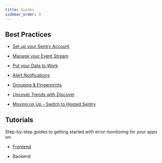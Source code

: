 ```yaml
---
title: Guides
sidebar_order: 0
---
```



## Best Practices

* [Set up your Sentry Account](/guides/getting-started/)

* [Manage your Event Stream](/accounts/quotas/manage-event-stream-guide/)

* [Put your Data to Work](/guides/enrich-data/)

* [Alert Notifications](/guides/alert-notifications/)

* [Grouping & Fingerprints](/guides/grouping-and-fingerprints/)

* [Uncover Trends with Discover](/guides/discover/)

* [Moving on Up - Switch to Hosted Sentry](/guides/migration/)

## Tutorials

Step-by-step guides to getting started with error monitoring for your apps on:

* [Frontend](/guides/integrate-frontend/)

* Backend
